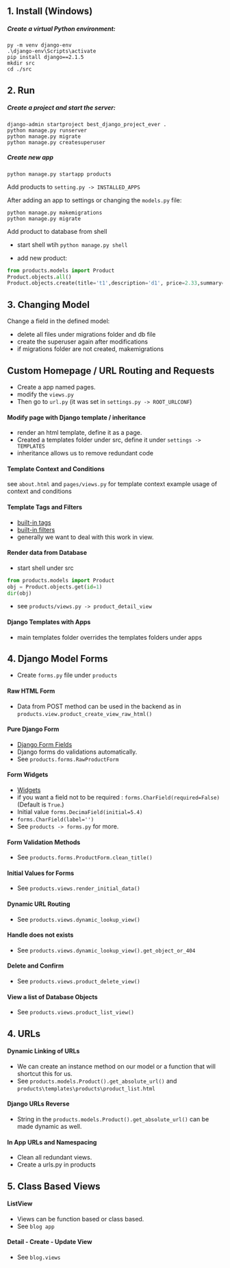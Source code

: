 ## 1. Install (Windows)

##### Create a virtual Python environment:
```
py -m venv django-env
.\django-env\Scripts\activate
pip install django==2.1.5
mkdir src
cd ./src
```

## 2. Run

##### Create a project and start the server:

```
django-admin startproject best_django_project_ever .
python manage.py runserver
python manage.py migrate
python manage.py createsuperuser
```
##### Create new app
```
python manage.py startapp products
```
Add products to ``setting.py -> INSTALLED_APPS``

After adding an app to settings or changing the ``models.py`` file:
```
python manage.py makemigrations
python manage.py migrate
```

Add product to database from shell

- start shell wtih ``python manage.py shell``

- add new product:

```python
from products.models import Product
Product.objects.all()
Product.objects.create(title='t1',description='d1', price=2.33,summary='s1')
```

## 3. Changing Model

Change a field in the defined model:
- delete all files under migrations folder and db file 
- create the superuser again after modifications
- if migrations folder are not created, makemigrations <appname>

## Custom Homepage / URL Routing and Requests

- Create a app named pages.
- modify the ``views.py``
- Then go to ``url.py`` (it was set in ``settings.py -> ROOT_URLCONF``)

#### Modify page with Django template / inheritance

- render an html template, define it as a page. 
- Created a templates folder under src, define it under ``settings -> TEMPLATES``
- inheritance allows us to remove redundant code

#### Template Context and Conditions

see ``about.html`` and ``pages/views.py`` for template context example usage of  context and conditions

#### Template Tags and Filters

- [built-in tags](https://docs.djangoproject.com/en/3.1/ref/templates/builtins/#built-in-tag-reference)
- [built-in filters](https://docs.djangoproject.com/en/3.1/ref/templates/builtins/#built-in-filter-reference)
- generally we want to deal with this work in view.

#### Render data from Database

- start shell under src
```python
from products.models import Product
obj = Product.objects.get(id=1)
dir(obj)
```

- see ``products/views.py -> product_detail_view``

#### Django Templates with Apps

- main templates folder overrides the templates folders under apps


## 4. Django Model Forms

- Create  ``forms.py`` file under ``products``

#### Raw HTML Form

- Data from POST method can be used in the backend as in ``products.view.product_create_view_raw_html()``

#### Pure Django Form

- [Django Form Fields](https://docs.djangoproject.com/en/3.1/ref/forms/fields/)
- Django forms do validations automatically.
- See ``products.forms.RawProductForm``

#### Form Widgets

- [Widgets](https://docs.djangoproject.com/en/3.1/ref/forms/widgets/)
- if you want a field not to be required : ``forms.CharField(required=False)`` (Default is ``True``.)
- Initial value ``forms.DecimaField(initial=5.4)``
- ``forms.CharField(label='')``
- See ``products -> forms.py`` for more.

#### Form Validation Methods

- See ``products.forms.ProductForm.clean_title()``

#### Initial Values for Forms

- See ``products.views.render_initial_data()``

#### Dynamic URL Routing

-  See ``products.views.dynamic_lookup_view()``

#### Handle does not exists

- See ``products.views.dynamic_lookup_view().get_object_or_404``

#### Delete and Confirm

- See ``products.views.product_delete_view()``

#### View a list of Database Objects

- See ``products.views.product_list_view()``


## 4. URLs

#### Dynamic Linking of URLs

- We can create an instance method on our model or a function that will shortcut this for us. 
- See ``products.models.Product().get_absolute_url()`` and ``products\templates\products\product_list.html``

#### Django URLs Reverse

- String in the ``products.models.Product().get_absolute_url()`` can be made dynamic as well.

#### In App URLs and Namespacing

- Clean all redundant views.
- Create a urls.py in products


## 5. Class Based Views

#### ListView

- Views can be function based or class based.
- See ``blog app``

#### Detail - Create - Update View

- See ``blog.views``
